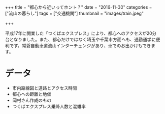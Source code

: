 +++
title = "都心から近いってホント？"
date = "2016-11-30"
categories = ["流山の暮らし"]
tags = ["交通機関"]
thumbnail = "images/train.jpeg"

+++

平成17年に開業した「つくばエクスプレス」により、都心へのアクセスが20分台となりました。また、都心だけではなく埼玉や千葉市方面へも、通勤通学に便利です。常磐自動車道流山インターチェンジがあり、車でのお出かけもできます。

# データ

- 市内路線図と道路とアクセス時間
- 都心への距離と地価
- 岡村さん作成のもの
- つくばエクスプレス乗降人数と混雑率
